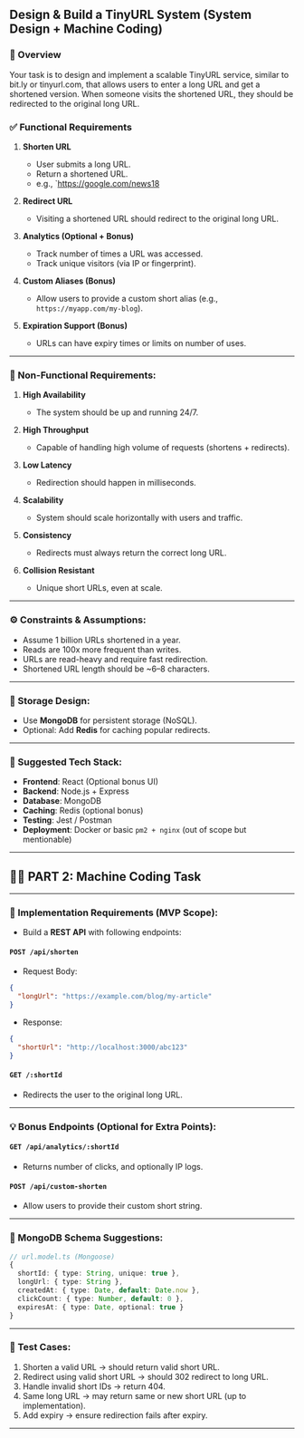 ## Design & Build a TinyURL System (System Design + Machine Coding)

### 📌 Overview

Your task is to design and implement a scalable TinyURL service, similar to bit.ly or tinyurl.com, that allows users to enter a long URL and get a shortened version. When someone visits the shortened URL, they should be redirected to the original long URL.

### ✅ Functional Requirements

1. **Shorten URL**

   - User submits a long URL.
   - Return a shortened URL.
   - e.g., `https://google.com/news18

2. **Redirect URL**

   - Visiting a shortened URL should redirect to the original long URL.

3. **Analytics (Optional + Bonus)**

   - Track number of times a URL was accessed.
   - Track unique visitors (via IP or fingerprint).

4. **Custom Aliases (Bonus)**

   - Allow users to provide a custom short alias (e.g., `https://myapp.com/my-blog`).

5. **Expiration Support (Bonus)**
   - URLs can have expiry times or limits on number of uses.

---

### 🚀 Non-Functional Requirements:

1. **High Availability**

   - The system should be up and running 24/7.

2. **High Throughput**

   - Capable of handling high volume of requests (shortens + redirects).

3. **Low Latency**

   - Redirection should happen in milliseconds.

4. **Scalability**

   - System should scale horizontally with users and traffic.

5. **Consistency**

   - Redirects must always return the correct long URL.

6. **Collision Resistant**
   - Unique short URLs, even at scale.

---

### ⚙️ Constraints & Assumptions:

- Assume 1 billion URLs shortened in a year.
- Reads are 100x more frequent than writes.
- URLs are read-heavy and require fast redirection.
- Shortened URL length should be ~6–8 characters.

---

### 💾 Storage Design:

- Use **MongoDB** for persistent storage (NoSQL).
- Optional: Add **Redis** for caching popular redirects.

---

### 🧱 Suggested Tech Stack:

- **Frontend**: React (Optional bonus UI)
- **Backend**: Node.js + Express
- **Database**: MongoDB
- **Caching**: Redis (optional bonus)
- **Testing**: Jest / Postman
- **Deployment**: Docker or basic `pm2 + nginx` (out of scope but mentionable)

---

## 👨‍💻 PART 2: Machine Coding Task

---

### 🔨 Implementation Requirements (MVP Scope):

- Build a **REST API** with following endpoints:

#### `POST /api/shorten`

- Request Body:

```json
{
  "longUrl": "https://example.com/blog/my-article"
}
```

- Response:

```json
{
  "shortUrl": "http://localhost:3000/abc123"
}
```

#### `GET /:shortId`

- Redirects the user to the original long URL.

---

### 💡 Bonus Endpoints (Optional for Extra Points):

#### `GET /api/analytics/:shortId`

- Returns number of clicks, and optionally IP logs.

#### `POST /api/custom-shorten`

- Allow users to provide their custom short string.

---

### 💾 MongoDB Schema Suggestions:

```ts
// url.model.ts (Mongoose)
{
  shortId: { type: String, unique: true },
  longUrl: { type: String },
  createdAt: { type: Date, default: Date.now },
  clickCount: { type: Number, default: 0 },
  expiresAt: { type: Date, optional: true }
}
```

---

### 🧪 Test Cases:

1. Shorten a valid URL → should return valid short URL.
2. Redirect using valid short URL → should 302 redirect to long URL.
3. Handle invalid short IDs → return 404.
4. Same long URL → may return same or new short URL (up to implementation).
5. Add expiry → ensure redirection fails after expiry.

---
